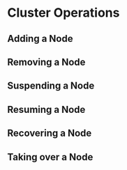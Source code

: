 # Cluster Operations

## Adding a Node

## Removing a Node

## Suspending a Node

## Resuming a Node

## Recovering a Node

## Taking over a Node
